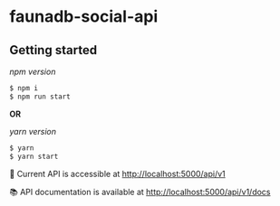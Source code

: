 # faunadb-social-api

## Getting started

_npm version_

```sh
$ npm i
$ npm run start
```

**OR**

_yarn version_

```sh
$ yarn
$ yarn start
```

📣 Current API is accessible at [http://localhost:5000/api/v1](http://localhost:5000/api/v1)

📚 API documentation is available at [http://localhost:5000/api/v1/docs](http://localhost:5000/api/v1/docs)

